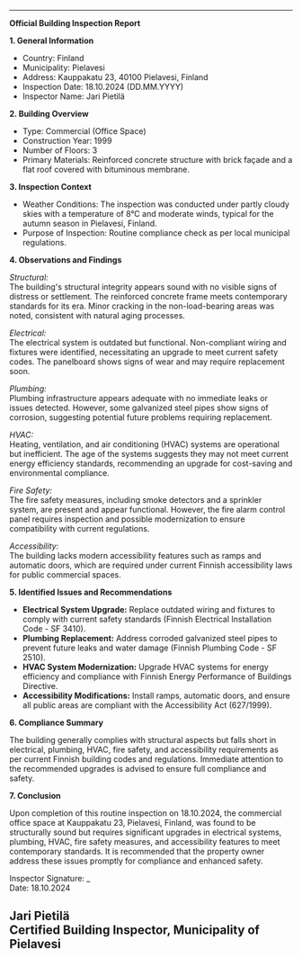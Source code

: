 ---

**Official Building Inspection Report**

**1. General Information**

- Country: Finland
- Municipality: Pielavesi
- Address: Kauppakatu 23, 40100 Pielavesi, Finland
- Inspection Date: 18.10.2024 (DD.MM.YYYY)
- Inspector Name: Jari Pietilä

**2. Building Overview**

- Type: Commercial (Office Space)
- Construction Year: 1999
- Number of Floors: 3
- Primary Materials: Reinforced concrete structure with brick façade and a flat roof covered with bituminous membrane.

**3. Inspection Context**

- Weather Conditions: The inspection was conducted under partly cloudy skies with a temperature of 8°C and moderate winds, typical for the autumn season in Pielavesi, Finland.
- Purpose of Inspection: Routine compliance check as per local municipal regulations.

**4. Observations and Findings**

*Structural:*  
The building's structural integrity appears sound with no visible signs of distress or settlement. The reinforced concrete frame meets contemporary standards for its era. Minor cracking in the non-load-bearing areas was noted, consistent with natural aging processes.

*Electrical:*  
The electrical system is outdated but functional. Non-compliant wiring and fixtures were identified, necessitating an upgrade to meet current safety codes. The panelboard shows signs of wear and may require replacement soon.

*Plumbing:*  
Plumbing infrastructure appears adequate with no immediate leaks or issues detected. However, some galvanized steel pipes show signs of corrosion, suggesting potential future problems requiring replacement.

*HVAC:*  
Heating, ventilation, and air conditioning (HVAC) systems are operational but inefficient. The age of the systems suggests they may not meet current energy efficiency standards, recommending an upgrade for cost-saving and environmental compliance.

*Fire Safety:*  
The fire safety measures, including smoke detectors and a sprinkler system, are present and appear functional. However, the fire alarm control panel requires inspection and possible modernization to ensure compatibility with current regulations.

*Accessibility:*  
The building lacks modern accessibility features such as ramps and automatic doors, which are required under current Finnish accessibility laws for public commercial spaces.

**5. Identified Issues and Recommendations**

- **Electrical System Upgrade:** Replace outdated wiring and fixtures to comply with current safety standards (Finnish Electrical Installation Code - SF 3410).
- **Plumbing Replacement:** Address corroded galvanized steel pipes to prevent future leaks and water damage (Finnish Plumbing Code - SF 2510).
- **HVAC System Modernization:** Upgrade HVAC systems for energy efficiency and compliance with Finnish Energy Performance of Buildings Directive.
- **Accessibility Modifications:** Install ramps, automatic doors, and ensure all public areas are compliant with the Accessibility Act (627/1999).

**6. Compliance Summary**

The building generally complies with structural aspects but falls short in electrical, plumbing, HVAC, fire safety, and accessibility requirements as per current Finnish building codes and regulations. Immediate attention to the recommended upgrades is advised to ensure full compliance and safety.

**7. Conclusion**

Upon completion of this routine inspection on 18.10.2024, the commercial office space at Kauppakatu 23, Pielavesi, Finland, was found to be structurally sound but requires significant upgrades in electrical systems, plumbing, HVAC, fire safety measures, and accessibility features to meet contemporary standards. It is recommended that the property owner address these issues promptly for compliance and enhanced safety.

Inspector Signature: _  
Date: 18.10.2024  

Jari Pietilä  
Certified Building Inspector, Municipality of Pielavesi
---
